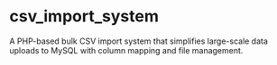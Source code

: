 # csv_import_system
A PHP-based bulk CSV import system that simplifies large-scale data uploads to MySQL with column mapping and file management.
